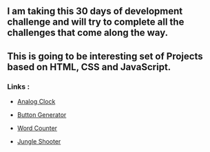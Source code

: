 ## I am taking this 30 days of development challenge and will try to complete all the challenges that come along the way.
## This is going to be interesting set of Projects based on HTML, CSS and JavaScript.
### Links :

- [Analog Clock](https://644a898ba163880e6324c6f8--leafy-beignet-86013e.netlify.app/)

* [Button Generator](https://remarkable-lokum-8442c8.netlify.app/)

+ [Word Counter](https://644bf882f089f60d995d23a6--extraordinary-pixie-1b3043.netlify.app/)

- [Jungle Shooter]()